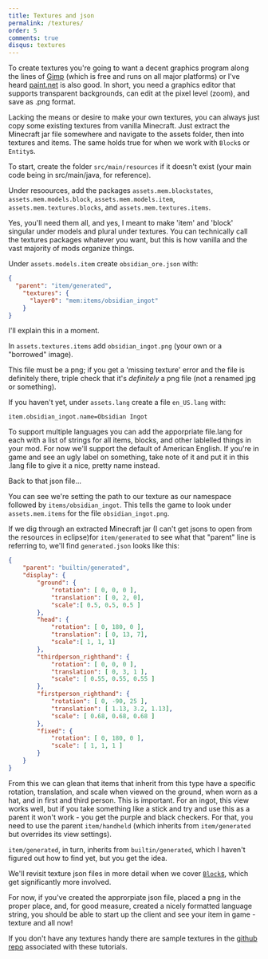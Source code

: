 ```yaml
---
title: Textures and json
permalink: /textures/
order: 5
comments: true
disqus: textures
---
```


To create textures you're going to want a decent graphics program along the lines of [Gimp](http://www.gimp.org) (which is free and runs on all major platforms) or I've heard [paint.net](https://www.getpaint.net/) is also good. In short, you need a graphics editor that supports transparent backgrounds, can edit at the pixel level (zoom), and save as .png format.

Lacking the means or desire to make your own textures, you can always just copy some existing textures from vanilla Minecraft. Just extract the Minecraft jar file somewhere and navigate to the assets folder, then into textures and items. The same holds true for when we work with `Block`s or `Entity`s.

To start, create the folder `src/main/resources` if it doesn't exist (your main code being in src/main/java, for reference).

Under resoources, add the packages `assets.mem.blockstates`, `assets.mem.models.block`, `assets.mem.models.item`, `assets.mem.textures.blocks`, and `assets.mem.textures.items`.

Yes, you'll need them all, and yes, I meant to make 'item' and 'block' singular under models and plural under textures. You can technically call the textures packages whatever you want, but this is how vanilla and the vast majority of mods organize things.

Under `assets.models.item` create `obsidian_ore.json` with:

```json
{
  "parent": "item/generated",
    "textures": {
      "layer0": "mem:items/obsidian_ingot"
    }
}
```

I'll explain this in a moment.

In `assets.textures.items` add `obsidian_ingot.png` (your own or a "borrowed" image).

This file must be a png; if you get a 'missing texture' error and the file is definitely there, triple check that it's _definitely_ a png file (not a renamed jpg or something).

If you haven't yet, under `assets.lang` create a file `en_US.lang` with:

```
item.obsidian_ingot.name=Obsidian Ingot
```

To support multiple languages you can add the apporpriate file.lang for each with a list of strings for all items, blocks, and other lablelled things in your mod. For now we'll support the default of American English. If you're in game and see an ugly label on something, take note of it and put it in this .lang file to give it a nice, pretty name instead.

Back to that json file...

You can see we're setting the path to our texture as our namespace followed by `items/obsidian_ingot`. This tells the game to look under `assets.mem.items` for the file `obsidian_ingot.png`. 

If we dig through an extracted Minecraft jar (I can't get jsons to open from the resources in eclipse)for `item/generated` to see what that "parent" line is referring to, we'll find `generated.json` looks like this:

```json
{
    "parent": "builtin/generated",
    "display": {
        "ground": {
            "rotation": [ 0, 0, 0 ],
            "translation": [ 0, 2, 0],
            "scale":[ 0.5, 0.5, 0.5 ]
        },
        "head": {
            "rotation": [ 0, 180, 0 ],
            "translation": [ 0, 13, 7],
            "scale":[ 1, 1, 1]
        },
        "thirdperson_righthand": {
            "rotation": [ 0, 0, 0 ],
            "translation": [ 0, 3, 1 ],
            "scale": [ 0.55, 0.55, 0.55 ]
        },
        "firstperson_righthand": {
            "rotation": [ 0, -90, 25 ],
            "translation": [ 1.13, 3.2, 1.13],
            "scale": [ 0.68, 0.68, 0.68 ]
        },
        "fixed": {
            "rotation": [ 0, 180, 0 ],
            "scale": [ 1, 1, 1 ]
        }
    }
}
```

From this we can glean that items that inherit from this type have a specific rotation, translation, and scale when viewed on the ground, when worn as a hat, and in first and third person. This is important. For an ingot, this view works well, but if you take something like a stick and try and use this as a parent it won't work - you get the purple and black checkers. For that, you need to use the parent `item/handheld` (which inherits from `item/generated` but overrides its view settings).

`item/generated`, in turn, inherits from `builtin/generated`, which I haven't figured out how to find yet, but you get the idea.

We'll revisit texture json files in more detail when we cover [`Block`s](/blocks/), which get significantly more involved.

For now, if you've created the approrpiate json file, placed a png in the proper place, and, for good measure, created a nicely formatted language string, you should be able to start up the client and see your item in game - texture and all now!

If you don't have any textures handy there are sample textures in the [github repo](https://github.com/jmhutch/minecraft/tree/master/03-creating_items) associated with these tutorials.

